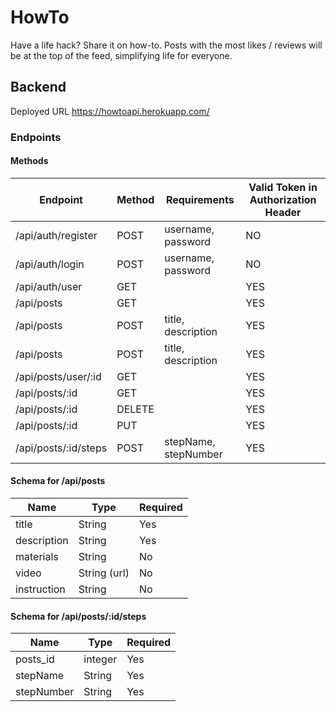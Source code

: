 # HowTo
Have a life hack? Share it on how-to. Posts with the most likes / reviews will be at the top of the feed, simplifying life for everyone.

## Backend
Deployed URL https://howtoapi.herokuapp.com/

### Endpoints

#### Methods
| Endpoint | Method | Requirements | Valid Token in Authorization Header |
| -------- | ------ |--------------|-------------------------------------|
| /api/auth/register | POST | username, password | NO |
| /api/auth/login | POST | username, password | NO |
| /api/auth/user | GET | | YES |
| /api/posts | GET |  | YES |
| /api/posts | POST | title, description | YES |
| /api/posts | POST | title, description | YES |
| /api/posts/user/:id | GET | | YES |
| /api/posts/:id | GET | | YES |
| /api/posts/:id | DELETE | | YES |
| /api/posts/:id | PUT | | YES |
| /api/posts/:id/steps | POST | stepName, stepNumber | YES |

#### Schema for /api/posts
| Name | Type | Required |
|------|------|----------|
| title | String | Yes |
| description | String | Yes |
| materials | String | No |
| video | String (url) | No |
| instruction | String | No |

#### Schema for /api/posts/:id/steps
| Name | Type | Required |
|------|------|----------|
| posts_id | integer | Yes |
| stepName | String | Yes |
| stepNumber | String | Yes |
